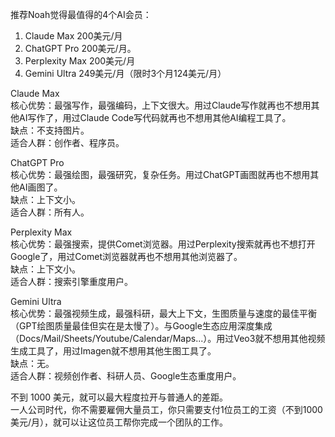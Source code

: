 推荐Noah觉得最值得的4个AI会员：

1. Claude Max 200美元/月
2. ChatGPT Pro 200美元/月。
3. Perplexity Max 200美元/月
4. Gemini Ultra 249美元/月（限时3个月124美元/月）

Claude Max  
核心优势：最强写作，最强编码，上下文很大。用过Claude写作就再也不想用其他AI写作了，用过Claude Code写代码就再也不想用其他AI编程工具了。  
缺点：不支持图片。  
适合人群：创作者、程序员。

ChatGPT Pro  
核心优势：最强绘图，最强研究，复杂任务。用过ChatGPT画图就再也不想用其他AI画图了。  
缺点：上下文小。  
适合人群：所有人。  

Perplexity Max  
核心优势：最强搜索，提供Comet浏览器。用过Perplexity搜索就再也不想打开Google了，用过Comet浏览器就再也不想用其他浏览器了。  
缺点：上下文小。   
适合人群：搜索引擎重度用户。  

Gemini Ultra  
核心优势：最强视频生成，最强科研，最大上下文，生图质量与速度的最佳平衡（GPT绘图质量最佳但实在是太慢了）。与Google生态应用深度集成（Docs/Mail/Sheets/Youtube/Calendar/Maps...）。用过Veo3就不想用其他视频生成工具了，用过Imagen就不想用其他生图工具了。  
缺点：无。  
适合人群：视频创作者、科研人员、Google生态重度用户。  

不到 1000 美元，就可以最大程度拉开与普通人的差距。  
一人公司时代，你不需要雇佣大量员工，你只需要支付1位员工的工资（不到1000美元/月），就可以让这位员工帮你完成一个团队的工作。  
